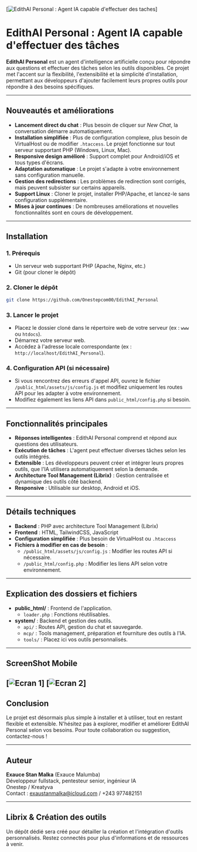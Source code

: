 [![EdithAI Personal : Agent IA  capable d'effectuer des taches ](./public_html/assets/image/capture.png)]

# EdithAI Personal : Agent IA capable d'effectuer des tâches

**EdithAI Personal** est un agent d'intelligence artificielle conçu pour répondre aux questions et effectuer des tâches selon les outils disponibles. Ce projet met l'accent sur la flexibilité, l'extensibilité et la simplicité d'installation, permettant aux développeurs d'ajouter facilement leurs propres outils pour répondre à des besoins spécifiques.

---

## Nouveautés et améliorations

- **Lancement direct du chat** : Plus besoin de cliquer sur *New Chat*, la conversation démarre automatiquement.
- **Installation simplifiée** : Plus de configuration complexe, plus besoin de VirtualHost ou de modifier `.htaccess`. Le projet fonctionne sur tout serveur supportant PHP (Windows, Linux, Mac).
- **Responsive design amélioré** : Support complet pour Android/iOS et tous types d'écrans.
- **Adaptation automatique** : Le projet s'adapte à votre environnement sans configuration manuelle.
- **Gestion des redirections** : Les problèmes de redirection sont corrigés, mais peuvent subsister sur certains appareils.
- **Support Linux** : Cloner le projet, installer PHP/Apache, et lancez-le sans configuration supplémentaire.
- **Mises à jour continues** : De nombreuses améliorations et nouvelles fonctionnalités sont en cours de développement.

---

## Installation

### 1. Prérequis

- Un serveur web supportant PHP (Apache, Nginx, etc.)
- Git (pour cloner le dépôt)

### 2. Cloner le dépôt

```bash
git clone https://github.com/Onestepcom00/EdithAI_Personal
```

### 3. Lancer le projet

- Placez le dossier cloné dans le répertoire web de votre serveur (ex : `www` ou `htdocs`).
- Démarrez votre serveur web.
- Accédez à l'adresse locale correspondante (ex : `http://localhost/EdithAI_Personal`).

### 4. Configuration API (si nécessaire)

- Si vous rencontrez des erreurs d'appel API, ouvrez le fichier `/public_html/assets/js/config.js` et modifiez uniquement les routes API pour les adapter à votre environnement.
- Modifiez également les liens API dans `public_html/config.php` si besoin.

---

## Fonctionnalités principales

- **Réponses intelligentes** : EdithAI Personal comprend et répond aux questions des utilisateurs.
- **Exécution de tâches** : L'agent peut effectuer diverses tâches selon les outils intégrés.
- **Extensible** : Les développeurs peuvent créer et intégrer leurs propres outils, que l'IA utilisera automatiquement selon la demande.
- **Architecture Tool Management (Librix)** : Gestion centralisée et dynamique des outils côté backend.
- **Responsive** : Utilisable sur desktop, Android et iOS.

---

## Détails techniques

- **Backend** : PHP avec architecture Tool Management (Librix)
- **Frontend** : HTML, TailwindCSS, JavaScript
- **Configuration simplifiée** : Plus besoin de VirtualHost ou `.htaccess`
- **Fichiers à modifier en cas de besoin** :
    - `/public_html/assets/js/config.js` : Modifier les routes API si nécessaire.
    - `/public_html/config.php` : Modifier les liens API selon votre environnement.

---

## Explication des dossiers et fichiers

- **public_html/** : Frontend de l'application.
    - `loader.php` : Fonctions réutilisables.
- **system/** : Backend et gestion des outils.
    - `api/` : Routes API, gestion du chat et sauvegarde.
    - `mcp/` : Tools management, préparation et fourniture des outils à l'IA.
    - `tools/` : Placez ici vos outils personnalisés.

---
## ScreenShot Mobile

[![Ecran 1](./public_html/assets/image/mobile1.jpeg)]
[![Ecran 2](./public_html/assets/image/mobile2.jpeg)]
---

## Conclusion

Le projet est désormais plus simple à installer et à utiliser, tout en restant flexible et extensible. N'hésitez pas à explorer, modifier et améliorer EdithAI Personal selon vos besoins. Pour toute collaboration ou suggestion, contactez-nous !

---

## Auteur

**Exauce Stan Malka** (Exauce Malumba)  
Développeur fullstack, pentesteur senior, ingénieur IA  
Onestep / Kreatyva  
Contact : exaustanmalka@icloud.com / +243 977482151

---

## Librix & Création des outils

Un dépôt dédié sera créé pour détailler la création et l'intégration d'outils personnalisés. Restez connectés pour plus d'informations et de ressources à venir.
